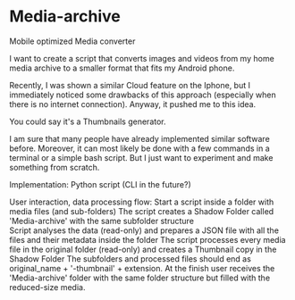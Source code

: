 # Media-archive
Mobile optimized Media converter

I want to create a script that converts images and videos from my home media archive to a smaller format that fits my Android phone. 

Recently, I was shown a similar Cloud feature on the Iphone, but I immediately noticed some drawbacks of this approach (especially when there is no internet connection). Anyway, it pushed me to this idea.

You could say it's a Thumbnails generator.

I am sure that many people have already implemented similar software before. Moreover, it can most likely be done with a few commands in a terminal or a simple bash script. But I just want to experiment and make something from scratch.

Implementation:
    Python script (CLI in the future?)

User interaction, data processing flow:
    Start a script inside a folder with media files (and sub-folders)
    The script creates a Shadow Folder called 'Media-archive' with the same subfolder structure    
    Script analyses the data (read-only) and prepares a JSON file with all the files and their metadata inside the folder
    The script processes every media file in the original folder (read-only) and creates a Thumbnail copy in the Shadow Folder
    The subfolders and processed files should end as original_name + '-thumbnail' + extension.
    At the finish user receives the 'Media-archive' folder with the same folder structure but filled with the reduced-size media.